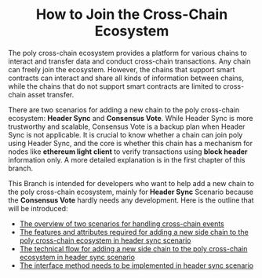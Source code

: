 <h1 align="center">How to Join the Cross-Chain Ecosystem</h1>

The poly cross-chain ecosystem provides a platform for various chains to interact and transfer data and conduct cross-chain transactions. Any chain can freely join the ecosystem. However, the chains that support smart contracts can interact and share all kinds of information between chains, while the chains that do not support smart contracts are limited to cross-chain asset transfer. 

There are two scenarios for adding a new chain to the poly cross-chain ecosystem: **Header Sync** and **Consensus Vote**. While Header Sync is more trustworthy and scalable, Consensus Vote is a backup plan when Header Sync is not applicable. It is crucial to know whether a chain can join poly using Header Sync, and the core is whether this chain has a mechanism for nodes like **ethereum light client** to verify transactions using **block header** information only. A more detailed explanation is in the first chapter of this branch.

This Branch is intended for developers who want to help add a new chain to the poly cross-chain ecosystem, mainly for **Header Sync** Scenario because the **Consensus Vote** hardly needs any development. Here is the outline that will be introduced:

- [The overview of two scenarios for handling cross-chain events](scenario.md)
- [The features and attributes required for adding a new side chain to the poly cross-chain ecosystem in header sync scenario](elements.md)
- [The technical flow for adding a new side chain to the poly cross-chain ecosystem in header sync scenario](steps.md)
- [The interface method needs to be implemented in header sync scenario](guideline.md)





